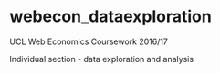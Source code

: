 # webecon_dataexploration
UCL Web Economics Coursework 2016/17

Individual section - data exploration and analysis
